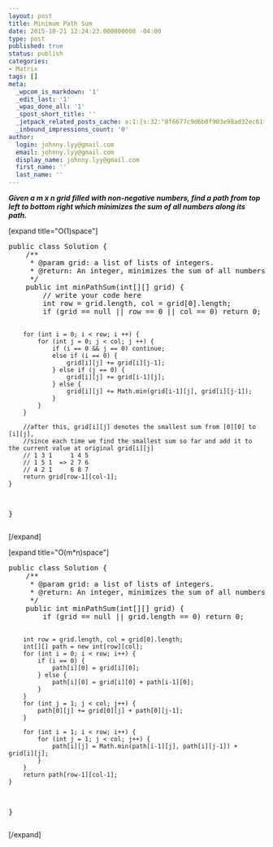 ```yaml
---
layout: post
title: Minimum Path Sum
date: 2015-10-21 12:24:23.000000000 -04:00
type: post
published: true
status: publish
categories:
- Matrix
tags: []
meta:
  _wpcom_is_markdown: '1'
  _edit_last: '1'
  _wpas_done_all: '1'
  _spost_short_title: ''
  _jetpack_related_posts_cache: a:1:{s:32:"8f6677c9d6b0f903e98ad32ec61f8deb";a:2:{s:7:"expires";i:1452318734;s:7:"payload";a:3:{i:0;a:1:{s:2:"id";i:347;}i:1;a:1:{s:2:"id";i:1148;}i:2;a:1:{s:2:"id";i:302;}}}}
  _inbound_impressions_count: '0'
author:
  login: johnny.lyy@gmail.com
  email: johnny.lyy@gmail.com
  display_name: johnny.lyy@gmail.com
  first_name: ''
  last_name: ''
---
```

<p><strong><em>Given a m x n grid filled with non-negative numbers, find a path from top left to bottom right which minimizes the sum of all numbers along its path.</em></strong></p>
<p>[expand title="O(1)space"]</p>
<pre>
public class Solution {
    /**
     * @param grid: a list of lists of integers.
     * @return: An integer, minimizes the sum of all numbers along its path
     */
    public int minPathSum(int[][] grid) {
        // write your code here
        int row = grid.length, col = grid[0].length;
        if (grid == null || row == 0 || col == 0) return 0;
        
        for (int i = 0; i < row; i ++) {
            for (int j = 0; j < col; j ++) {
                if (i == 0 && j == 0) continue;
                else if (i == 0) {
                    grid[i][j] += grid[i][j-1];
                } else if (j == 0) {
                    grid[i][j] += grid[i-1][j];
                } else {
                    grid[i][j] += Math.min(grid[i-1][j], grid[i][j-1]);
                }
            }
        }
        
        //after this, grid[i][j] denotes the smallest sum from [0][0] to [i][j],
        //since each time we find the smallest sum so far and add it to the current value at original grid[i][j]
        // 1 3 1     1 4 5
        // 1 5 1  => 2 7 6
        // 4 2 1     6 8 7 
        return grid[row-1][col-1];
    }
}
</pre>
<p>[/expand]</p>
<p>[expand title="O(m*n)space"]</p>
<pre>
public class Solution {
    /**
     * @param grid: a list of lists of integers.
     * @return: An integer, minimizes the sum of all numbers along its path
     */
    public int minPathSum(int[][] grid) {
        if (grid == null || grid.length == 0) return 0;
        
        int row = grid.length, col = grid[0].length;
        int[][] path = new int[row][col];
        for (int i = 0; i < row; i++) {
            if (i == 0) {
                path[i][0] = grid[i][0];
            } else {
                path[i][0] = grid[i][0] + path[i-1][0];
            }
        }
        for (int j = 1; j < col; j++) {
            path[0][j] += grid[0][j] + path[0][j-1];
        }
        
        for (int i = 1; i < row; i++) {
            for (int j = 1; j < col; j++) {
                path[i][j] = Math.min(path[i-1][j], path[i][j-1]) + grid[i][j];
            }
        }
        return path[row-1][col-1];
    }
}
</pre>
<p>[/expand]</p>
